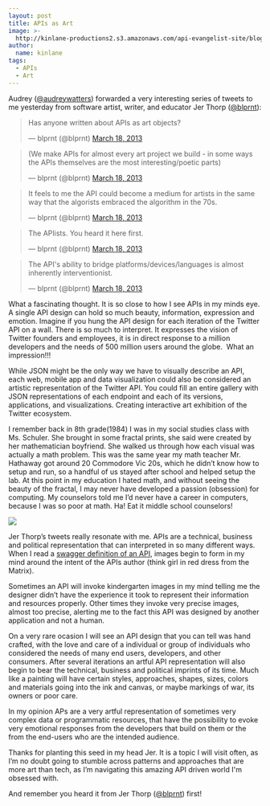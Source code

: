 ```yaml
---
layout: post
title: APIs as Art
image: >-
  http://kinlane-productions2.s3.amazonaws.com/api-evangelist-site/blog/washington-crossing-the-delaware-cropped.png
author:
  name: kinlane
tags:
  - APIs
  - Art
---
```

Audrey ([@audreywatters](https://twitter.com/blprnt)) forwarded a very interesting series of tweets to me yesterday from software artist, writer, and educator Jer Thorp ([@blprnt](https://twitter.com/blprnt)):

> Has anyone written about APIs as art objects?
> 
> — blprnt (@blprnt) [March 18, 2013](https://twitter.com/blprnt/status/313713240943247361)

> (We make APIs for almost every art project we build - in some ways the APIs themselves are the most interesting/poetic parts)
> 
> — blprnt (@blprnt) [March 18, 2013](https://twitter.com/blprnt/status/313714968379940865)

> It feels to me the API could become a medium for artists in the same way that the algorists embraced the algorithm in the 70s.
> 
> — blprnt (@blprnt) [March 18, 2013](https://twitter.com/blprnt/status/313716173973897216)

> The APIists. You heard it here first.
> 
> — blprnt (@blprnt) [March 18, 2013](https://twitter.com/blprnt/status/313716358242238466)

> The API's ability to bridge platforms/devices/languages is almost inherently interventionist.
> 
> — blprnt (@blprnt) [March 18, 2013](https://twitter.com/blprnt/status/313717301008535552)

What a fascinating thought. It is so close to how I see APIs in my minds eye. A single API design can hold so much beauty, information, expression and emotion. Imagine if you hung the API design for each iteration of the Twitter API on a wall. There is so much to interpret. It expresses the vision of Twitter founders and employees, it is in direct response to a million developers and the needs of 500 million users around the globe.  What an impression!!!

While JSON might be the only way we have to visually describe an API, each web, mobile app and data visualization could also be considered an artistic representation of the Twitter API. You could fill an entire gallery with JSON representations of each endpoint and each of its versions, applications, and visualizations. Creating interactive art exhibition of the Twitter ecosystem.

I remember back in 8th grade(1984) I was in my social studies class with Ms. Schuler. She brought in some fractal prints, she said were created by her mathematician boyfriend. She walked us through how each visual was actually a math problem. This was the same year my math teacher Mr. Hathaway got around 20 Commodore Vic 20s, which he didn’t know how to setup and run, so a handful of us stayed after school and helped setup the lab. At this point in my education I hated math, and without seeing the beauty of the fractal, I may never have developed a passion (obsession) for computing. My counselors told me I’d never have a career in computers, because I was so poor at math. Ha! Eat it middle school counselors!

![](https://s3.amazonaws.com/kinlane-productions2/washington-crossing-the-delaware-cropped.png)

Jer Thorp’s tweets really resonate with me. APIs are a technical, business and political representation that can interpreted in so many different ways. When I read a [swagger definition of an API](https://developers.helloreverb.com/swagger/), images begin to form in my mind around the intent of the APIs author (think girl in red dress from the Matrix).

Sometimes an API will invoke kindergarten images in my mind telling me the designer didn’t have the experience it took to represent their information and resources properly. Other times they invoke very precise images, almost too precise, alerting me to the fact this API was designed by another application and not a human.

On a very rare ocasion I will see an API design that you can tell was hand crafted, with the love and care of a individual or group of individuals who considered the needs of many end users, developers, and other consumers. After several iterations an artful API representation will also begin to bear the technical, business and political imprints of its time. Much like a painting will have certain styles, approaches, shapes, sizes, colors and materials going into the ink and canvas, or maybe markings of war, its owners or poor care.

In my opinion APs are a very artful representation of sometimes very complex data or programmatic resources, that have the possibility to evoke very emotional responses from the developers that build on them or the from the end-users who are the intended audience.

Thanks for planting this seed in my head Jer. It is a topic I will visit often, as I’m no doubt going to stumble across patterns and approaches that are more art than tech, as I’m navigating this amazing API driven world I'm obsessed with.

And remember you heard it from Jer Thorp ([@blprnt](https://twitter.com/blprnt)) first!